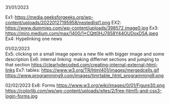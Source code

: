 31/01/2023

Ex1: https://media.geeksforgeeks.org/wp-content/uploads/20220127195958/nestedlist1.png
EX2: https://www.dummies.com/wp-content/uploads/398572.image0.jpg
Ex3: https://miro.medium.com/max/1400/1*CQtt0HJ7858Y44OUDoxD5A.jpeg
Ex4: Hypelinking one news

01/02/2023	
Ex5: clicking on a small image opens a new file with bigger image and some description
Ex6: internal linking: making differnet sections and jumping to that section
		https://clearlydecoded.com/creating-internal-external-html-links
Ex7: tables: https://www.w3.org/TR/html401/images/mergedcells.gif
		https://www.programming9.com/images/timrtable_html_programming9.png

02/02/2023
Ex8: Forms
https://www.w3.org/wiki/images/0/01/Figure30.png
https://colorlib.com/wp/wp-content/uploads/sites/2/free-html5-and-css3-login-forms.jpg		